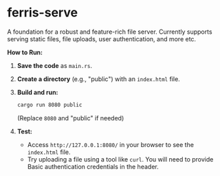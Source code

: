 # ferris-serve
A foundation for a robust and feature-rich file server. Currently supports serving static files, file uploads, user authentication, and more etc.

**How to Run:**

1.  **Save the code** as `main.rs`.
2.  **Create a directory** (e.g., "public") with an `index.html` file.
3.  **Build and run:**

    ```bash
    cargo run 8080 public 
    ```

    (Replace `8080` and "public" if needed)

4.  **Test:**
    - Access `http://127.0.0.1:8080/` in your browser to see the `index.html` file.
    - Try uploading a file using a tool like `curl`. You will need to provide Basic authentication credentials in the header.
